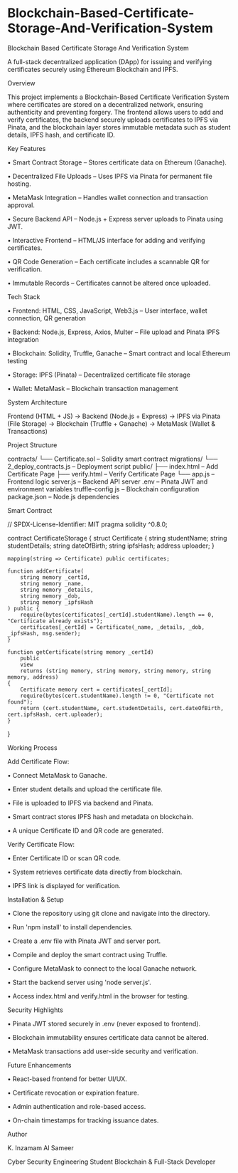 # Blockchain-Based-Certificate-Storage-And-Verification-System
Blockchain Based Certificate Storage And Verification  System

A full-stack decentralized application (DApp) for issuing and verifying certificates securely using Ethereum Blockchain and IPFS.

Overview

This project implements a Blockchain-Based Certificate Verification System where certificates are stored on a decentralized network, ensuring authenticity and preventing forgery. The frontend allows users to add and verify certificates, the backend securely uploads certificates to IPFS via Pinata, and the blockchain layer stores immutable metadata such as student details, IPFS hash, and certificate ID.

Key Features

•	Smart Contract Storage – Stores certificate data on Ethereum (Ganache).

•	Decentralized File Uploads – Uses IPFS via Pinata for permanent file hosting.

•	MetaMask Integration – Handles wallet connection and transaction approval.

•	Secure Backend API – Node.js + Express server uploads to Pinata using JWT.

•	Interactive Frontend – HTML/JS interface for adding and verifying certificates.

•	QR Code Generation – Each certificate includes a scannable QR for verification.

•	Immutable Records – Certificates cannot be altered once uploaded.

Tech Stack

•	Frontend: HTML, CSS, JavaScript, Web3.js – User interface, wallet connection, QR generation

•	Backend: Node.js, Express, Axios, Multer – File upload and Pinata IPFS integration

•	Blockchain: Solidity, Truffle, Ganache – Smart contract and local Ethereum testing

•	Storage: IPFS (Pinata) – Decentralized certificate file storage

•	Wallet: MetaMask – Blockchain transaction management

System Architecture

Frontend (HTML + JS) → Backend (Node.js + Express) → IPFS via Pinata (File Storage) → Blockchain (Truffle + Ganache) → MetaMask (Wallet & Transactions)

Project Structure

contracts/
  └── Certificate.sol – Solidity smart contract
migrations/
  └── 2_deploy_contracts.js – Deployment script
public/
  ├── index.html – Add Certificate Page
  ├── verify.html – Verify Certificate Page
  └── app.js – Frontend logic
server.js – Backend API server
.env – Pinata JWT and environment variables
truffle-config.js – Blockchain configuration
package.json – Node.js dependencies

Smart Contract

// SPDX-License-Identifier: MIT
pragma solidity ^0.8.0;

contract CertificateStorage {
    struct Certificate {
        string studentName;
        string studentDetails;
        string dateOfBirth;
        string ipfsHash;
        address uploader;
    }

    mapping(string => Certificate) public certificates;

    function addCertificate(
        string memory _certId,
        string memory _name,
        string memory _details,
        string memory _dob,
        string memory _ipfsHash
    ) public {
        require(bytes(certificates[_certId].studentName).length == 0, "Certificate already exists");
        certificates[_certId] = Certificate(_name, _details, _dob, _ipfsHash, msg.sender);
    }

    function getCertificate(string memory _certId)
        public
        view
        returns (string memory, string memory, string memory, string memory, address)
    {
        Certificate memory cert = certificates[_certId];
        require(bytes(cert.studentName).length != 0, "Certificate not found");
        return (cert.studentName, cert.studentDetails, cert.dateOfBirth, cert.ipfsHash, cert.uploader);
    }
}

Working Process

Add Certificate Flow:

•	Connect MetaMask to Ganache.

•	Enter student details and upload the certificate file.

•	File is uploaded to IPFS via backend and Pinata.

•	Smart contract stores IPFS hash and metadata on blockchain.

•	A unique Certificate ID and QR code are generated.

Verify Certificate Flow:

•	Enter Certificate ID or scan QR code.

•	System retrieves certificate data directly from blockchain.

•	IPFS link is displayed for verification.

Installation & Setup

•	Clone the repository using git clone and navigate into the directory.

•	Run 'npm install' to install dependencies.

•	Create a .env file with Pinata JWT and server port.

•	Compile and deploy the smart contract using Truffle.

•	Configure MetaMask to connect to the local Ganache network.

•	Start the backend server using 'node server.js'.

•	Access index.html and verify.html in the browser for testing.

Security Highlights

•	Pinata JWT stored securely in .env (never exposed to frontend).

•	Blockchain immutability ensures certificate data cannot be altered.

•	MetaMask transactions add user-side security and verification.

Future Enhancements

•	React-based frontend for better UI/UX.

•	Certificate revocation or expiration feature.

•	Admin authentication and role-based access.

•	On-chain timestamps for tracking issuance dates.

Author

K. Inzamam Al Sameer

Cyber Security Engineering Student  Blockchain & Full-Stack Developer



